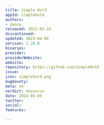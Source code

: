 ```yaml
---
title: Simple Hold
appId: simplehold
authors:
- danny
released: 2021-03-24
discontinued: 
updated: 2023-04-06
version: 1.26.8
binaries: 
provider: 
providerWebsite: 
website: 
repository: https://github.com/SimpleHold
issue: 
icon: simplehold.png
bugbounty: 
meta: ok
verdict: nosource
date: 2024-05-09
twitter: 
social: 
features: 

---
```


